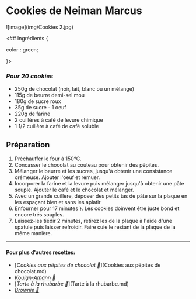 # Cookies de Neiman Marcus
![image](img/Cookies 2.jpg)

<## Ingrédients {

color : green;

}>
### *Pour 20 cookies*
* 250g de chocolat (noir, lait, blanc ou un mélange)
* 115g de beurre demi-sel mou
* 180g de sucre roux
* 35g de sucre - 1 oeuf
* 220g de farine
* 2 cuillères à café de levure chimique
* 1 1/2 cuillère à café de café soluble

## Préparation 
1. Préchauffer le four à 150°C.
2. Concasser le chocolat au couteau pour obtenir des pépites.
3. Mélanger le beurre et les sucres, jusqu'à obtenir une consistance crémeuse. Ajouter l'oeuf et remuer.
4. Incorporer la farine et la levure puis mélanger jusqu'à obtenir une pâte souple. Ajouter le café et le chocolat et mélanger.
5. Avec un grande cuillère, déposer des petits tas de pâte sur la plaque en les espaçant bien et sans les aplatir
6. Enfourner pour 17 minutes }. Les cookies doinvent être juste bond et encore trés souples.
7. Laissez-les tiédir 2 minutes, retirez les de la plaque à l'aide d'une spatule puis laisser refroidir. Faire cuie le restant de la plaque de la même manière.

________________________________
#### Pour plus d'autres recettes: 
* [*Cookies aux pépites de chocolat 🍪*](Cookies aux pépites de chocolat.md)
* [*Kouign-Amann 🧈*](Kouign-Amann.md)
* [*Tarte à la rhubarbe 🥧*](Tarte à la rhubarbe.md)
* [*Brownie 🍫*](Brownies.md)
